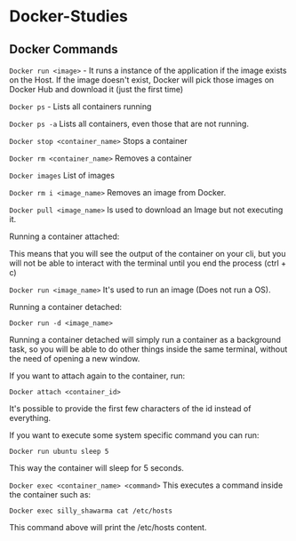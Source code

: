 # Docker-Studies

## Docker Commands

`Docker run <image>` - It runs a instance of the application if the image exists on the Host. If the image doesn't exist, Docker will pick those images on Docker Hub and download it (just the first time)

`Docker ps` - Lists all containers running

`Docker ps -a` Lists all containers, even those that are not running.

`Docker stop <container_name>` Stops a container

`Docker rm <container_name>` Removes a container

`Docker images` List of images

`Docker rm i <image_name>` Removes an image from Docker.

`Docker pull <image_name>` Is used to download an Image but not executing it.

Running a container attached:

This means that you will see the output of the container on your cli, but you will not be able to interact with the terminal until you end the process (ctrl + c)

`Docker run <image_name>` It's used to run an image (Does not run a OS).

Running a container detached:

`Docker run -d <image_name>`

Running a container detached will simply run a container as a background task, so you will be able to do other things inside the same terminal, without the need of opening a new window.

If you want to attach again to the container, run:

`Docker attach <container_id>`

It's possible to provide the first few characters of the id instead of everything.

If you want to execute some system specific command you can run:

`Docker run ubuntu sleep 5`

This way the container will sleep for 5 seconds.

`Docker exec <container_name> <command>` This executes a command inside the container such as:

`Docker exec silly_shawarma cat /etc/hosts`

This command above will print the /etc/hosts content.






